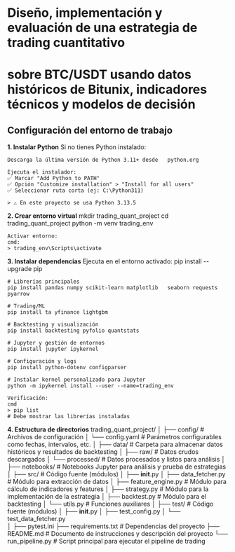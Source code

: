 # Diseño, implementación y evaluación de una estrategia de trading cuantitativo 
# sobre BTC/USDT usando datos históricos de Bitunix, indicadores técnicos y modelos de decisión

## Configuración del entorno de trabajo

**1. Instalar Python**
    Si no tienes Python instalado:

    Descarga la última versión de Python 3.11+ desde   python.org

    Ejecuta el instalador:
    ✅ Marcar "Add Python to PATH"
    ✅ Opción "Customize installation" > "Install for all users"
    ✅ Seleccionar ruta corta (ej: C:\Python311)
    
    > ⚠️ En este proyecto se usa Python 3.13.5 

**2. Crear entorno virtual**
    mkdir trading_quant_project
    cd trading_quant_project
    python -m venv trading_env

    Activar entorno:
    cmd: 
    > trading_env\Scripts\activate

**3. Instalar dependencias**
    Ejecuta en el entorno activado:
    pip install --upgrade pip

    # Librerías principales
    pip install pandas numpy scikit-learn matplotlib   seaborn requests pyarrow

    # Trading/ML
    pip install ta yfinance lightgbm 

    # Backtesting y visualización
    pip install backtesting pyfolio quantstats

    # Jupyter y gestión de entornos
    pip install jupyter ipykernel

    # Configuración y logs
    pip install python-dotenv configparser

    # Instalar kernel personalizado para Jupyter
    python -m ipykernel install --user --name=trading_env

    Verificación:
    cmd
    > pip list 
    # Debe mostrar las librerías instaladas

**4. Estructura de directorios**
trading_quant_project/
│
├── config/                # Archivos de configuración
│   └── config.yaml       # Parámetros configurables como fechas, intervalos, etc.
│
├── data/                  # Carpeta para almacenar datos históricos y resultados de backtesting
│   ├── raw/               # Datos crudos descargados
│   └── processed/         # Datos procesados y listos para análisis
│
├── notebooks/             # Notebooks Jupyter para análisis y prueba de estrategias
│
├── src/                   # Código fuente (módulos)
│   ├── __init__.py
│   ├── data_fetcher.py    # Módulo para extracción de datos
│   ├── feature_engine.py  # Módulo para cálculo de indicadores y features
│   ├── strategy.py       # Módulo para la implementación de la estrategia
│   ├── backtest.py       # Módulo para el backtesting
│   └── utils.py          # Funciones auxiliares
│
├── test/                   # Código fuente (módulos)
│   ├── __init__.py
│   ├── test_config.py
│   └──  test_data_fetcher.py  
│
├── pytest.ini
├── requirements.txt      # Dependencias del proyecto
├── README.md             # Documento de instrucciones y descripción del proyecto
└── run_pipeline.py       # Script principal para ejecutar el pipeline de trading
